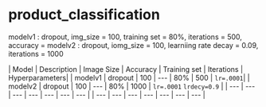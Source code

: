 # product_classification

modelv1 : dropout, img_size = 100,  training set = 80%, iterations = 500, accuracy = 
modelv2 : dropout, iomg_size = 100, learniing rate decay = 0.09, iterations = 1000


| Model | Description | Image Size | Accuracy | Training set | Iterations | Hyperparameters| 
| modelv1 | dropout | 100 | --- | 80% | 500 | `lr=.0001`| 
| modelv2 | dropout | 100 | --- | 80% | 1000 | `lr=.0001` `lrdecy=0.9` | 
| --- | --- | --- | --- | --- | --- | --- | 
| --- | --- | --- | --- | --- | --- | --- | 
